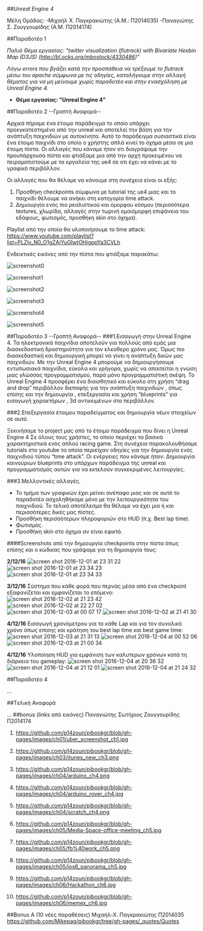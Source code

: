 ##*Unreal Engine 4*

Μέλη Ομάδας:
-Μιχαήλ Χ. Παγκρακιώτης (Α.Μ.: Π2014035)
-Παναγιώτης Σ. Ζουγγουρίδης (Α.Μ. Π2014174)

##Παραδοτέο 1
	
 *Παλιό Θέμα εργασίας: "twitter visualization (flutrack) with Bivariate Hexbin Map (D3JS) (http://bl.ocks.org/mbostock/4330486)"*
 
 *Λόγω errors που βγάζει κατά την προσπάθεια να τρέξουμε το flutrack μέσω του apache σύμφωνα με τις οδηγίες, καταλήγουμε στην αλλαγή θέματος για να μη μείνουμε χωρίς παραδοτέο και στην ενασχόληση με Unreal Engine 4.*
 
 * **Θέμα εργασίας: "Unreal Engine 4"**
	
	
##Παραδοτέο 2
													--Γραπτή Αναφορά--

Αρχικά πήραμε ένα έτοιμο παράδειγμα το οποίο υπάρχει προεγκατεστημένο από την unreal και αποτελεί την βάση για την ανάπτυξη παιχνιδιών με αυτοκίνητα. Αυτό το παράδειγμα ουσιαστικά είναι ένα έτοιμο παιχνίδι στο οποίο ο χρήστης απλά κινεί το όχημα μέσα σε μια έτοιμη πίστα. Οι αλλαγές που κάναμε ήταν οτι διαγράψαμε την προυπάρχουσα πίστα και φτιάξαμε μια από την αρχή προκειμένου να πειραματιστούμε με τα εργαλεία της ue4 σε οτι έχει να κάνει με το γραφικό περιβάλλον. 

Οι αλλαγές που θα θέλαμε να κάνουμε στη συνέχεια είναι οι εξής:
1) Προσθήκη checkpoints σύμφωνα με tutorial της ue4 μιας και το παιχνίδι θέλουμε να ανήκει στη κατηγορία time attack. 
2) Δημιουργία ενός πιο ρεαλιστικού και όμορφου κόσμου (περισσότερα textures, χλωρίδα, αλλαγές στην τωρινή ομοιόμορφη επιφάνεια του εδάφους, φωτισμός, προσθήκη skin στο όχημα).

Playlist από την οποία θα υλοποιήσουμε το time attack:
https://www.youtube.com/playlist?list=PLZlv_N0_O1gZAjYuGIwtOHigppYa3CVLh

Ενδεικτικές εικόνες από την πίστα που φτιάξαμε παρακάτω:

![screenshot0](https://cloud.githubusercontent.com/assets/15000701/20115925/d2d5713c-a602-11e6-972a-aa07c56a613d.jpg)

![screenshot1](https://cloud.githubusercontent.com/assets/15000701/20115952/f043f086-a602-11e6-92fb-c1e26bc6b28a.jpg)

![screenshot2](https://cloud.githubusercontent.com/assets/15000701/20115957/fa703b32-a602-11e6-892b-00760dde1f4e.jpg)

![screenshot3](https://cloud.githubusercontent.com/assets/15000701/20115982/102b900c-a603-11e6-9ccf-2d75cda6afab.jpg)

![screenshot4](https://cloud.githubusercontent.com/assets/15000701/20116184/f7f9cda4-a603-11e6-82f5-9d55da70f05a.jpg)

![screenshot5](https://cloud.githubusercontent.com/assets/15000701/20116714/0ce955ac-a606-11e6-996c-8955c3824de0.jpg)


##Παραδοτέο 3
													--Γραπτή Αναφορά--
###1.Εισαγωγή στην Unreal Engine 4.
Τα ηλεκτρονικά παιχνίδια αποτελούν για πολλούς από εμάς μια διασκεδαστική δραστηριότητα για τον ελεύθερο χρόνο μας. Όμως πιο διασκεδαστική και δημιουργική μπορεί να γίνει η ανάπτυξη δικών μας παιχνιδιών. Με την Unreal Engine 4 μπορούμε να δημιουργήσουμε εντυπωσιακά παιχνίδια, εύκολα και γρήγορα, χωρίς να απαιτείται η γνώση μιας γλώσσας προγραμματισμού, παρά μόνο προγραμματιστική σκέψη. Το Unreal Engine 4 προσφέρει ένα διαισθητικό και εύκολο στη χρήση “drag and drop” περιβάλλον διεπαφής για την ανάπτυξη παιχνιδιών , όπως επίσης και την δημιουργία , επεξεργασία και χρήση “blueprints” για εισαγωγή χαρακτήρων , 3d αντικειμένων στο περιβάλλον.

###2.Επεξεργασία έτοιμου παραδείγματος και δημιουργία νέων στοιχείων σε αυτό.

Ξεκινήσαμε το project μας από το έτοιμο παράδειγμα που δίνει η Unreal Engine 4
Σε όλους τους χρήστες, το οποίο περιέχει τα βασικά χαρακτηριστικά ενός απλού racing game. Στη συνέχεια παρακολουθήσαμε tutorials στο youtube τα οποία περιείχαν οδηγίες για την δημιουργία ενός παιχνιδιού τύπου “time attack”. Οι ενέργειες που κάναμε ήταν: Δημιουργία καινούριων blueprints στο υπάρχων παράδειγμα της unreal και προγραμματισμός αυτών για να εκτελούν συγκεκριμένες λειτουργίες.

###3.Μελλοντικές αλλαγές.

 * Το τμήμα των γραφικών έχει μείνει ανέπαφο μιας και σε αυτό το παραδοτέο ασχοληθήκαμε μόνο με την λειτουργικότητα του παιχνιδιού. Το τελικό αποτέλεσμα θα θέλαμε να έχει μια ή και περισσότερες δικές μας πίστες.
 * Προσθήκη περισσότερων πληροφοριών στο HUD (π.χ. Best lap time).
 * Φωτισμός.
 * Προσθήκη skin στο όχημα αν είναι εφικτό.
 
####Screenshots από την δημιουργία checkpoints στην πίστα όπως επίσης και ο κώδικας που γράψαμε για τη δημιουργία τους:

**2/12/16**
![screen shot 2016-12-01 at 23 31 22](https://cloud.githubusercontent.com/assets/17296039/20813646/104dfe2a-b81f-11e6-897f-d73148d49e58.png)
![screen shot 2016-12-01 at 23 34 23](https://cloud.githubusercontent.com/assets/17296039/20813648/104fb8fa-b81f-11e6-96c8-440275202afa.png)
![screen shot 2016-12-01 at 23 34 33](https://cloud.githubusercontent.com/assets/17296039/20813647/104f9be0-b81f-11e6-9f89-54425e769163.png)

**3/12/16** Σύστημα που κάθε φορά που περνάς μέσα από ένα checkpoint εξαφανίζεται και εμφανίζεται το επόμενο:
![screen shot 2016-12-02 at 21 23 42](https://cloud.githubusercontent.com/assets/17296039/20860765/b6fb7616-b988-11e6-8912-160df17590d2.png)
![screen shot 2016-12-02 at 22 27 02](https://cloud.githubusercontent.com/assets/17296039/20860766/be80b5ea-b988-11e6-8032-3a24f0e9b9e7.png)
![screen shot 2016-12-03 at 00 07 17](https://cloud.githubusercontent.com/assets/17296039/20860769/d6c0c76c-b988-11e6-947c-3aa384ecd94e.png)
![screen shot 2016-12-02 at 21 41 30](https://cloud.githubusercontent.com/assets/17296039/20860778/46663de0-b989-11e6-8bdb-2c94c584fe3b.png)

**4/12/16** Eισαγωγή χρονόμετρου για το κάθε Lap και για τον συνολικό χρόνο όπως επίσης και κράτηση του best lap time και best game time:
![screen shot 2016-12-03 at 21 31 13](https://cloud.githubusercontent.com/assets/17296039/20863184/6eb1e708-b9cb-11e6-9538-943ccb396558.png)
![screen shot 2016-12-04 at 00 52 06](https://cloud.githubusercontent.com/assets/17296039/20863186/752e2c2c-b9cb-11e6-9351-1de08c6ca4ae.png)
![screen shot 2016-12-03 at 21 00 34](https://cloud.githubusercontent.com/assets/17296039/20863190/81d7e7d8-b9cb-11e6-9b85-0de4124d639f.png)

**4/12/16** Υλοποίηση HUD για εμφάνιση των καλυτερων χρόνων κατά τη διάρκεια του gameplay:
![screen shot 2016-12-04 at 20 36 32](https://cloud.githubusercontent.com/assets/17296039/20868893/b1d2c60c-ba6f-11e6-834c-b2b5b61de287.png)
![screen shot 2016-12-04 at 21 12 01](https://cloud.githubusercontent.com/assets/17296039/20868894/b1d6ed22-ba6f-11e6-9581-b13ccede3779.png)
![screen shot 2016-12-04 at 21 24 32](https://cloud.githubusercontent.com/assets/17296039/20868895/b1d9077e-ba6f-11e6-8b41-34de14ba0a5a.png)

##Παραδοτέο 4

...

##Tελική Αναφορά

...
##bonus (links από εικόνες) Παναγιώτης Σωτήριος Ζουγγουρίδης Π2014174
1. https://github.com/p14zoun/pibookgr/blob/gh-pages/images/ch01/uber_screenshot_ch1.jpg

2. https://github.com/p14zoun/pibookgr/blob/gh-pages/images/ch03/itunes_new_ch3.png

3. https://github.com/p14zoun/pibookgr/blob/gh-pages/images/ch04/arduino_ch4.png

4. https://github.com/p14zoun/pibookgr/blob/gh-pages/images/ch04/arduino_rover_ch4.jpg

5. https://github.com/p14zoun/pibookgr/blob/gh-pages/images/ch04/scratch_ch4.png

6. https://github.com/p14zoun/pibookgr/blob/gh-pages/images/ch05/Media-Space-office-meeting_ch5.jpg

7. https://github.com/p14zoun/pibookgr/blob/gh-pages/images/ch05/fb%40work_ch5.png

8. https://github.com/p14zoun/pibookgr/blob/gh-pages/images/ch05/ios6_panorama_ch5.jpg

9. https://github.com/p14zoun/pibookgr/blob/gh-pages/images/ch06/Hackathon_ch6.jpg

10. https://github.com/p14zoun/pibookgr/blob/gh-pages/images/ch06/memex_ch6.jpg

##Bonus Α (10 νέες παραθέσεις) Μιχαήλ-Χ. Παγκρακιώτης Π2014035
 	https://github.com/Mikepag/pibookgr/tree/gh-pages/_quotes/Quotes
